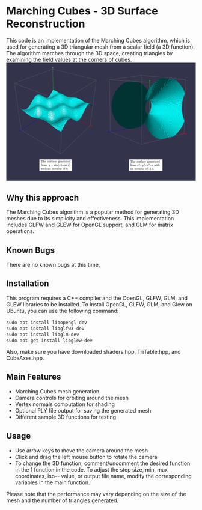 # Marching Cubes - 3D Surface Reconstruction
This code is an implementation of the Marching Cubes algorithm, which is used for generating a 3D triangular mesh from a scalar field (a 3D function). The algorithm marches through the 3D space, creating triangles by examining the field values at the corners of cubes.
![Screenshot](renderimage.png)

## Why this approach
The Marching Cubes algorithm is a popular method for generating 3D meshes due to its simplicity and effectiveness. This implementation includes GLFW and GLEW for OpenGL support, and GLM for matrix operations.

## Known Bugs
There are no known bugs at this time.

## Installation
This program requires a C++ compiler and the OpenGL, GLFW, GLM, and GLEW libraries to be installed. To install OpenGL, GLFW, GLM, and Glew on Ubuntu, you can use the following command:
```
sudo apt install libopengl-dev
sudo apt install libglfw3-dev
sudo apt install libglm-dev
sudo apt-get install libglew-dev
```
Also, make sure you have downloaded shaders.hpp, TriTable.hpp, and CubeAxes.hpp.

## Main Features
- Marching Cubes mesh generation
- Camera controls for orbiting around the mesh
- Vertex normals computation for shading
- Optional PLY file output for saving the generated mesh
- Different sample 3D functions for testing

## Usage
- Use arrow keys to move the camera around the mesh
- Click and drag the left mouse button to rotate the camera
- To change the 3D function, comment/uncomment the desired function in the f function in the code. To adjust the step size, min, max coordinates, iso-- value, or output file name, modify the corresponding variables in the main function.

Please note that the performance may vary depending on the size of the mesh and the number of triangles generated.
